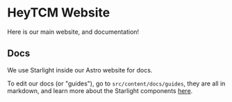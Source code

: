 # HeyTCM Website

Here is our main website, and documentation!

## Docs

We use Starlight inside our Astro website for docs.

To edit our docs (or "guides"), go to `src/content/docs/guides`, they are all in markdown, and learn more about the Starlight components [here](https://starlight.astro.build/components/using-components/).

